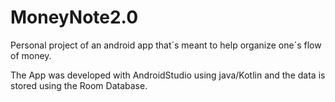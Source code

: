 # MoneyNote2.0
Personal project of an android app that´s meant to help organize one´s flow of money.

The App was developed with AndroidStudio using java/Kotlin and the data is stored using the Room Database.
